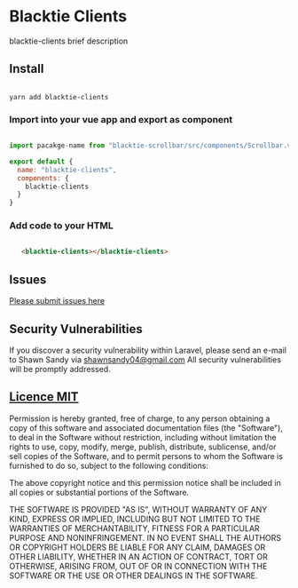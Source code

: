 # Blacktie Clients

blacktie-clients brief description

## Install

```

yarn add blacktie-clients

```

### Import into your vue app and export as component

```js

import pacakge-name from "blacktie-scrollbar/src/components/Scrollbar.vue";

export default {
  name: "blacktie-clients",
  components: {
    blacktie-clients
  }
}

```



### Add code to your HTML

```html

   <blacktie-clients></blacktie-clients>

```

## Issues

[Please submit issues here](https://github.com/shawn-sandy/blacktie/issues)

## Security Vulnerabilities
If you discover a security vulnerability within Laravel, please send an e-mail to Shawn Sandy via shawnsandy04@gmail.com All security vulnerabilities will be promptly addressed.



## [Licence MIT](https://opensource.org/licenses/MIT)

Permission is hereby granted, free of charge, to any person obtaining a copy of this software and associated documentation files (the "Software"), to deal in the Software without restriction, including without limitation the rights to use, copy, modify, merge, publish, distribute, sublicense, and/or sell copies of the Software, and to permit persons to whom the Software is furnished to do so, subject to the following conditions:

The above copyright notice and this permission notice shall be included in all copies or substantial portions of the Software.

THE SOFTWARE IS PROVIDED "AS IS", WITHOUT WARRANTY OF ANY KIND, EXPRESS OR IMPLIED, INCLUDING BUT NOT LIMITED TO THE WARRANTIES OF MERCHANTABILITY, FITNESS FOR A PARTICULAR PURPOSE AND NONINFRINGEMENT. IN NO EVENT SHALL THE AUTHORS OR COPYRIGHT HOLDERS BE LIABLE FOR ANY CLAIM, DAMAGES OR OTHER LIABILITY, WHETHER IN AN ACTION OF CONTRACT, TORT OR OTHERWISE, ARISING FROM, OUT OF OR IN CONNECTION WITH THE SOFTWARE OR THE USE OR OTHER DEALINGS IN THE SOFTWARE.

